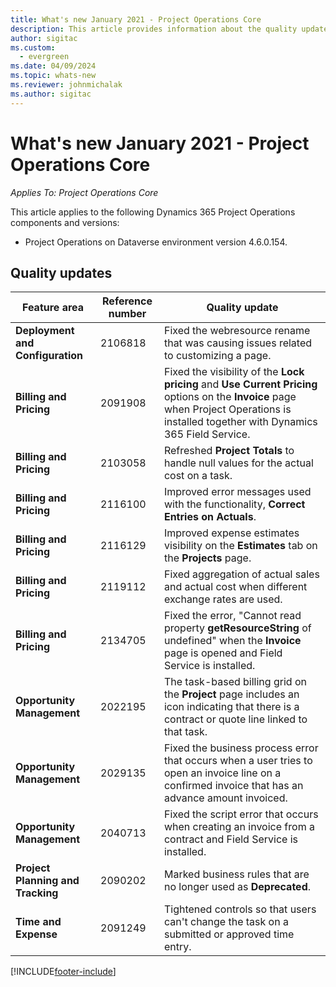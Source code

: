 ```yaml
---
title: What's new January 2021 - Project Operations Core
description: This article provides information about the quality updates available in the January 2021 release of Project Operations Core.
author: sigitac
ms.custom:
  - evergreen
ms.date: 04/09/2024
ms.topic: whats-new
ms.reviewer: johnmichalak
ms.author: sigitac
---
```


# What's new January 2021 - Project Operations Core


_Applies To: Project Operations Core_

This article applies to the following Dynamics 365 Project Operations components and versions:

  - Project Operations on Dataverse environment version 4.6.0.154.
  
## Quality updates

| **Feature area** | **Reference number** | **Quality update** |
| --- | --- | --- |
| **Deployment and Configuration** | 2106818 | Fixed the webresource rename that was causing issues related to customizing a page. |
| **Billing and Pricing** | 2091908 | Fixed the visibility of the **Lock pricing** and **Use Current Pricing** options on the **Invoice** page when Project Operations is installed together with Dynamics 365 Field Service. |
| **Billing and Pricing** | 2103058 | Refreshed **Project Totals** to handle null values for the actual cost on a task. |
| **Billing and Pricing** | 2116100 | Improved error messages used with the functionality, **Correct Entries on Actuals**. |
| **Billing and Pricing** | 2116129 | Improved expense estimates visibility on the **Estimates** tab on the **Projects** page. |
| **Billing and Pricing** | 2119112 | Fixed aggregation of actual sales and actual cost when different exchange rates are used. |
| **Billing and Pricing** | 2134705 | Fixed the error, "Cannot read property **getResourceString** of undefined" when the **Invoice** page is opened and Field Service is installed. |
| **Opportunity Management** | 2022195 | The task-based billing grid on the **Project** page includes an icon indicating that there is a contract or quote line linked to that task. |
| **Opportunity Management** | 2029135 | Fixed the business process error that occurs when a user tries to open an invoice line on a confirmed invoice that has an advance amount invoiced. |
| **Opportunity Management** | 2040713 | Fixed the script error that occurs when creating an invoice from a contract and Field Service is installed. |
| **Project Planning and Tracking** | 2090202 | Marked business rules that are no longer used as **Deprecated**. |
| **Time and Expense** | 2091249 | Tightened controls so that users can't change the task on a submitted or approved time entry. |


[!INCLUDE[footer-include](../../includes/footer-banner.md)]
